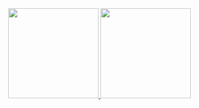 <div align="center">
  <a href="https://github.com/SiqueiraGabriel">
  <img height="180em" src="https://github-readme-stats.vercel.app/api?username=SiqueiraGabriel&show_icons=true&theme=dracula&include_all_commits=true&count_private=true"/>
  <img height="180em" src="https://github-readme-stats.vercel.app/api/top-langs/?username=SiqueiraGabriel&layout=compact&langs_count=7&theme=dracula"/>
</div>
